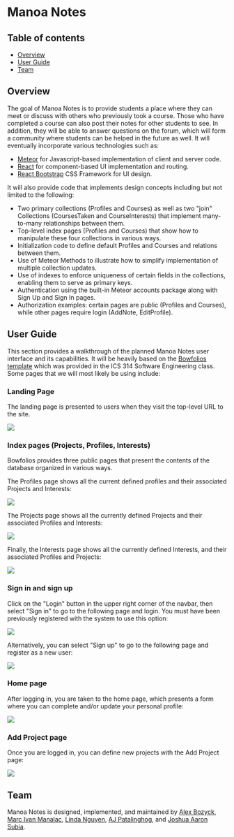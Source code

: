 # Manoa Notes

## Table of contents

* [Overview](#overview)
* [User Guide](#user-guide)
* [Team](#team)

## Overview

The goal of Manoa Notes is to provide students a place where they can meet or discuss with others who previously took a course. Those who have completed a course can also post their notes for other students to see. In addition, they will be able to answer questions on the forum, which will form a community where students can be helped in the future as well. It will eventually incorporate various technologies such as:

* [Meteor](https://www.meteor.com/) for Javascript-based implementation of client and server code.
* [React](https://reactjs.org/) for component-based UI implementation and routing.
* [React Bootstrap](https://react-bootstrap.github.io/) CSS Framework for UI design.

It will also provide code that implements design concepts including but not limited to the following:

* Two primary collections (Profiles and Courses) as well as two "join" Collections (CoursesTaken and CourseInterests) that implement many-to-many relationships between them.
* Top-level index pages (Profiles and Courses) that show how to manipulate these four collections in various ways.
* Initialization code to define default Profiles and Courses and relations between them.
* Use of Meteor Methods to illustrate how to simplify implementation of multiple collection updates.
* Use of indexes to enforce uniqueness of certain fields in the collections, enabling them to serve as primary keys.
* Authentication using the built-in Meteor accounts package along with Sign Up and Sign In pages.
* Authorization examples: certain pages are public (Profiles and Courses), while other pages require login (AddNote, EditProfile).

## User Guide

This section provides a walkthrough of the planned Manoa Notes user interface and its capabilities. It will be heavily based on the [Bowfolios template](https://bowfolios.github.io) which was provided in the ICS 314 Software Engineering class. Some pages that we will most likely be using include:

### Landing Page

The landing page is presented to users when they visit the top-level URL to the site.

![](https://bowfolios.github.io/images/landing-page.png)

### Index pages (Projects, Profiles, Interests)

Bowfolios provides three public pages that present the contents of the database organized in various ways.

The Profiles page shows all the current defined profiles and their associated Projects and Interests:

![](https://bowfolios.github.io/images/profiles-page.png)

The Projects page shows all the currently defined Projects and their associated Profiles and Interests:

![](https://bowfolios.github.io/images/projects-page.png)

Finally, the Interests page shows all the currently defined Interests, and their associated Profiles and Projects:

![](https://bowfolios.github.io/images/interests-page.png)


### Sign in and sign up

Click on the "Login" button in the upper right corner of the navbar, then select "Sign in" to go to the following page and login. You must have been previously registered with the system to use this option:

![](https://bowfolios.github.io/images/signin-page.png)

Alternatively, you can select "Sign up" to go to the following page and register as a new user:

![](https://bowfolios.github.io/images/signup-page.png)

### Home page

After logging in, you are taken to the home page, which presents a form where you can complete and/or update your personal profile:

![](https://bowfolios.github.io/images/home-page.png)

### Add Project page

Once you are logged in, you can define new projects with the Add Project page:

![](https://bowfolios.github.io/images/add-project-page.png)

## Team
Manoa Notes is designed, implemented, and maintained by [Alex Bozyck](https://abozb01.github.io/), [Marc Ivan Manalac](https://marcivanmanalac.github.io/), [Linda Nguyen](https://lindanguyen25.github.io), [AJ Patalinghog](https://aj-patalinghog.github.io), and [Joshua Aaron Subia](https://josh-subia.github.io/).
